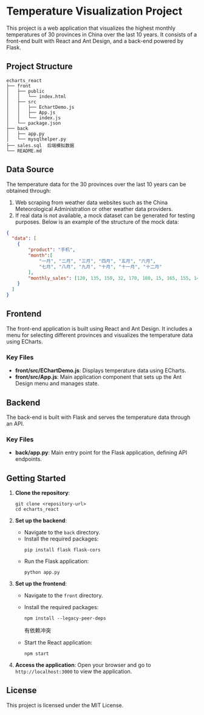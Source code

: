 # Temperature Visualization Project

This project is a web application that visualizes the highest monthly temperatures of 30 provinces in China over the last 10 years. It consists of a front-end built with React and Ant Design, and a back-end powered by Flask.

## Project Structure

```
echarts_react
├── front
│   ├── public
│   │   └── index.html
│   ├── src
│   │   ├── EchartDemo.js
│   │   ├── App.js
│   │   └── index.js
│   └── package.json
├── back
│   ├── app.py
│   └── mysqlhelper.py
├── sales.sql  后端模拟数据
└── README.md
```

## Data Source

The temperature data for the 30 provinces over the last 10 years can be obtained through:

1. Web scraping from weather data websites such as the China Meteorological Administration or other weather data providers.
2. If real data is not available, a mock dataset can be generated for testing purposes. Below is an example of the structure of the mock data:

```json
{
  "data": [
    {
        "product": "手机",
        "month":[
            "一月", "二月", "三月", "四月", "五月", "六月",
            "七月", "八月", "九月", "十月", "十一月", "十二月"
        ],
        "monthly_sales": [120, 135, 150, 32, 170, 180, 15, 165, 155, 145, 140, 130]
    }
  ]
}
```

## Frontend

The front-end application is built using React and Ant Design. It includes a menu for selecting different provinces and visualizes the temperature data using ECharts.

### Key Files

- **front/src/EChartDemo.js**: Displays temperature data using ECharts.
- **front/src/App.js**: Main application component that sets up the Ant Design menu and manages state.


## Backend

The back-end is built with Flask and serves the temperature data through an API.

### Key Files

- **back/app.py**: Main entry point for the Flask application, defining API endpoints.

## Getting Started

1. **Clone the repository**:
   ```
   git clone <repository-url>
   cd echarts_react
   ```

2. **Set up the backend**:
   - Navigate to the `back` directory.
   - Install the required packages:
     ```
     pip install flask flask-cors
     ```
   - Run the Flask application:
     ```
     python app.py
     ```

3. **Set up the frontend**:
   - Navigate to the `front` directory.
   - Install the required packages:
     ```
     npm install --legacy-peer-deps
     ```
     有依赖冲突
     
   - Start the React application:
     ```
     npm start
     ```

4. **Access the application**:
   Open your browser and go to `http://localhost:3000` to view the application.

## License

This project is licensed under the MIT License.